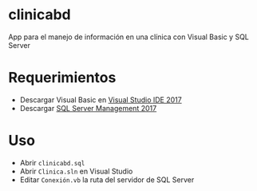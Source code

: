 # clinicabd
App para el manejo de información en una clínica con Visual Basic y SQL Server
# Requerimientos
- Descargar Visual Basic en [Visual Studio IDE 2017](https://visualstudio.microsoft.com/)
- Descargar [SQL Server Management 2017](https://www.microsoft.com/en-us/sql-server/sql-server-downloads)
# Uso
- Abrir `clinicabd.sql`
- Abrir `Clinica.sln` en Visual Studio
- Editar `Conexión.vb` la ruta del servidor de SQL Server
